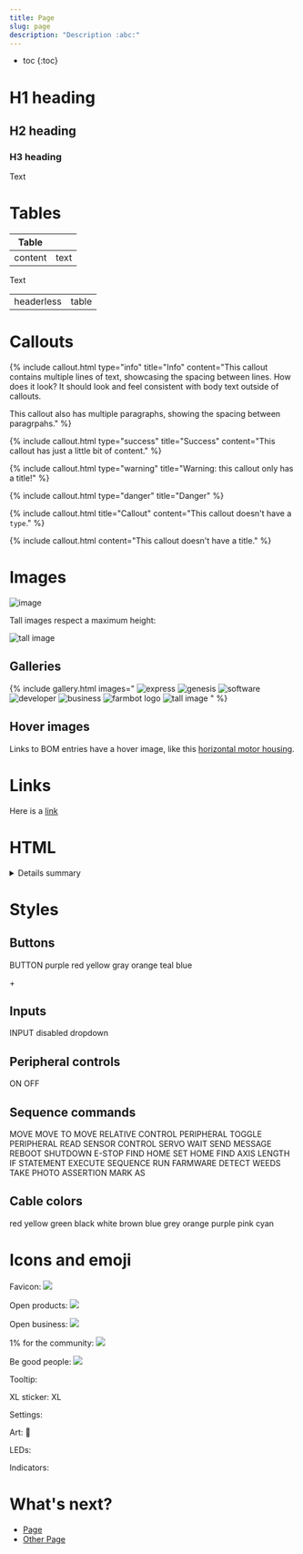 ```yaml
---
title: Page
slug: page
description: "Description :abc:"
---
```


* toc
{:toc}

# H1 heading

## H2 heading

### H3 heading

Text

# Tables

|Table||
|---|---|
|content|text

Text

|||
|---|---|
|headerless|table

# Callouts

{% include callout.html type="info" title="Info" content="This callout contains multiple lines of text, showcasing the spacing between lines. How does it look? It should look and feel consistent with body text outside of callouts.

This callout also has multiple paragraphs, showing the spacing between paragrpahs." %}

{% include callout.html type="success" title="Success" content="This callout has just a little bit of content." %}

{% include callout.html type="warning" title="Warning: this callout only has a title!" %}

{% include callout.html type="danger" title="Danger" %}

{% include callout.html title="Callout" content="This callout doesn't have a `type`." %}

{% include callout.html content="This callout doesn't have a title." %}

# Images

![image](_images/express.jpg)

Tall images respect a maximum height:

![tall image](tall.png)

## Galleries

{% include gallery.html images="
![express](_images/express.jpg)
![genesis](_images/genesis.jpg)
![software](_images/software.jpg)
![developer](_images/developer.jpg)
![business](_images/business.jpg)
![farmbot logo](/assets/images/farmbot.svg)
![tall image](tall.png)
" %}

## Hover images

Links to BOM entries have a hover image, like this [horizontal motor housing](../../other/bom/parts/md#part-1).

# Links

Here is a [link](page.md)

# HTML

<details>
<summary>Details summary</summary>
details
</details>

# Styles

## Buttons

<span class="fb-button fb-green">BUTTON</span>
<span class="fb-button fb-purple">purple</span>
<span class="fb-button fb-red">red</span>
<span class="fb-button fb-yellow">yellow</span>
<span class="fb-button fb-gray">gray</span>
<span class="fb-button fb-orange">orange</span>
<span class="fb-button fb-teal">teal</span>
<span class="fb-button fb-blue">blue</span>

<span class="fb-circle-button fb-green">+</span>

<span class="fb-button fb-gray"><i class='fa fa-arrow-left'></i></span>
<span class="fb-button fb-gray"><i class='fa fa-arrow-right'></i></span>
<span class="fb-button fb-gray"><i class='fa fa-arrow-up'></i></span>
<span class="fb-button fb-gray"><i class='fa fa-arrow-down'></i></span>

## Inputs

<span class="fb-input">INPUT</span>
<span class="fb-input fb-disabled-input">disabled</span>
<span class="fb-dropdown">dropdown <i class='fa fa-caret-down'></i></span>

## Peripheral controls

<span class="fb-peripheral-on">ON</span>
<span class="fb-peripheral-off">OFF</span>
<span class="fb-peripheral-unknown"></span>
<span class="fb-peripheral-unknown fb-peripheral-disabled"></span>

## Sequence commands

<span class="fb-step fb-move">MOVE</span>
<span class="fb-step fb-move-absolute">MOVE TO</span>
<span class="fb-step fb-move-relative">MOVE RELATIVE</span>
<span class="fb-step fb-write-pin">CONTROL PERIPHERAL</span>
<span class="fb-step fb-write-pin">TOGGLE PERIPHERAL</span>
<span class="fb-step fb-read-pin">READ SENSOR</span>
<span class="fb-step fb-set-servo-angle">CONTROL SERVO</span>
<span class="fb-step fb-wait">WAIT</span>
<span class="fb-step fb-send-message">SEND MESSAGE</span>
<span class="fb-step fb-reboot">REBOOT</span>
<span class="fb-step fb-shutdown">SHUTDOWN</span>
<span class="fb-step fb-e-stop">E-STOP</span>
<span class="fb-step fb-find-home">FIND HOME</span>
<span class="fb-step fb-set-zero">SET HOME</span>
<span class="fb-step fb-calibrate">FIND AXIS LENGTH</span>
<span class="fb-step fb-if-statement">IF STATEMENT</span>
<span class="fb-step fb-execute">EXECUTE SEQUENCE</span>
<span class="fb-step fb-run-farmware">RUN FARMWARE</span>
<span class="fb-step fb-run-farmware">DETECT WEEDS</span>
<span class="fb-step fb-take-photo">TAKE PHOTO</span>
<span class="fb-step fb-assertion">ASSERTION</span>
<span class="fb-step fb-mark-as">MARK AS</span>

## Cable colors

<span class="cable-color red">red</span>
<span class="cable-color yellow">yellow</span>
<span class="cable-color green">green</span>
<span class="cable-color black">black</span>
<span class="cable-color white">white</span>
<span class="cable-color brown">brown</span>
<span class="cable-color blue">blue</span>
<span class="cable-color grey">grey</span>
<span class="cable-color orange">orange</span>
<span class="cable-color purple">purple</span>
<span class="cable-color pink">pink</span>
<span class="cable-color cyan">cyan</span>

# Icons and emoji

Favicon: <span><img class="value-icon" src="/assets/images/favicon.png"></span>

Open products: <span><img class="value-icon" src="/assets/images/products.png"></span>

Open business: <span><img class="value-icon" src="/assets/images/business.png"></span>

1% for the community: <span><img class="value-icon" src="/assets/images/community.png"></span>

Be good people: <span><img class="value-icon" src="/assets/images/good-people.png"></span>

Tooltip: <span class="fb-tooltip"><i class='fa fa-question'></i></span>

XL sticker: <span class="fb-xl-sticker">XL</span>

Settings:
<i class='fa fa-cog'></i>

Art:
:art:

LEDs:
<span class="fa fa-circle led green"></span>
<span class="fa fa-sun-o led green"></span>
<span class="fa fa-circle-thin led green"></span>
<span class="fa fa-circle led orange"></span>
<span class="fa fa-sun-o led orange"></span>
<span class="fa fa-circle-thin led orange"></span>
<span class="fa fa-circle led red"></span>
<span class="fa fa-sun-o led red"></span>
<span class="fa fa-circle-thin led red"></span>
<span class="fa fa-circle led blue"></span>
<span class="fa fa-sun-o led blue"></span>
<span class="fa fa-circle-thin led blue"></span>
<span class="fa fa-circle led gray"></span>
<span class="fa fa-sun-o led gray"></span>
<span class="fa fa-circle-thin led gray"></span>

Indicators:
<span class="fa fa-circle saucer blue"></span>
<span class="fa fa-circle saucer green"></span>
<span class="fa fa-circle saucer red"></span>
<span class="fa fa-circle saucer gray"></span>
<span class="fa fa-circle saucer light-blue"></span>
<span class="fa fa-circle saucer yellow"></span>

# What's next?

 * [Page](page.md)
 * [Other Page](../other-page.md)
